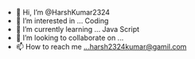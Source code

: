- 👋 Hi, I’m @HarshKumar2324
- 👀 I’m interested in ... Coding 
- 🌱 I’m currently learning ... Java Script
- 💞️ I’m looking to collaborate on ...
- 📫 How to reach me ...harsh2324kumar@gamil.com

<!---
HarshKumar2324/HarshKumar2324 is a ✨ special ✨ repository because its `README.md` (this file) appears on your GitHub profile.
You can click the Preview link to take a look at your changes.
--->
